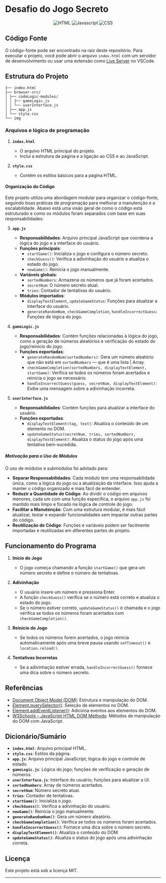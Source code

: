 # Desafio do Jogo Secreto

<div align="center">

![HTML](https://img.shields.io/badge/HTML-F24F1E?style=for-the-badge&logo=HTML5&logoColor=white) ![Javascript](https://img.shields.io/badge/javascript-yellow?style=for-the-badge&logo=JavaScript&logoColor=ffeb44) ![CSS](https://img.shields.io/badge/css-blue?style=for-the-badge&logo=CSS3&logoColor=add8e6)
<br>

</div>

## Código Fonte

O código-fonte pode ser encontrado na raiz deste repositório. Para executar o projeto, você pode abrir o arquivo `index.html` com um servidor de desenvolvimento ou usar uma extensão como [Live Server](https://marketplace.visualstudio.com/items?itemName=ritwickdey.LiveServer) no VSCode.

## Estrutura do Projeto

```.
├── index.html
├── browser-src/
│ ├── codeLogic-modules/
│ │ ├── gameLogic.js
│ │ └── userInterface.js
│ ├── app.js
│ └── style.css
└── img
```


### Arquivos e lógica de programação

1. **`index.html`**
   - O arquivo HTML principal do projeto.
   - Inclui a estrutura da página e a ligação ao CSS e ao JavaScript.

2. **`style.css`**
   - Contém os estilos básicos para a página HTML.

#### Organização do Código

Este projeto utiliza uma abordagem modular para organizar o código-fonte, seguindo boas práticas de programação para melhorar a manutenção e a escalabilidade. Abaixo está uma visão geral de como o código está estruturado e como os módulos foram separados com base em suas responsabilidades:

3. **`app.js`**
   - **Responsabilidades**: Arquivo principal JavaScript que coordena a lógica do jogo e a interface do usuário.
   - **Funções principais**:
     - `startGame()`: Inicializa o jogo e configura o número secreto.
     - `checkGuess()`: Verifica a adivinhação do usuário e atualiza o estado do jogo.
     - `newGame()`: Reinicia o jogo manualmente.
   - **Variáveis globais**:
     - `sortedNumbers`: Armazena os números que já foram acertados.
     - `secretNum`: O número secreto atual.
     - `tries`: Contador de tentativas do usuário.
   - **Módulos importados**:
     - `displayTextElement`, `updateGameStatus`: Funções para atualizar a interface do usuário.
     - `generateRandomNum`, `checkGameCompletion`, `handleIncorrectGuess`: Funções de lógica do jogo.

4. **`gameLogic.js`**
   - **Responsabilidades**: Contém funções relacionadas à lógica do jogo, como a geração de números aleatórios e verificação do estado do jogo/reinicio do jogo.
   - **Funções exportadas**:
     - `generateRandomNum(sortedNumbers)`: Gera um número aleatório que não está em `sortedNumbers` — que é uma lista | Array.
     - `checkGameCompletion(sortedNumbers, displayTextElement, startGame)`: Verifica se todos os números foram acertados e reinicia o jogo se necessário.
     - `handleIncorrectGuess(guess, secretNum, displayTextElement)`: Exibe uma mensagem sobre a adivinhação incorreta.

5. **`userInterface.js`**
   - **Responsabilidades**: Contém funções para atualizar a interface do usuário.
   - **Funções exportadas**:
     - `displayTextElement(tag, text)`: Atualiza o conteúdo de um elemento no DOM.
     - `updateGameStatus(secretNum, tries, sortedNumbers, displayTextElement)`: Atualiza o status do jogo após uma tentativa bem-sucedida.

##### Motivação para o Uso de Módulos

O uso de módulos e submódulos foi adotado para:

- **Separar Responsabilidades**: Cada módulo tem uma responsabilidade única, como a lógica do jogo ou a atualização da interface. Isso ajuda a manter o código organizado e mais fácil de entender.
- **Reduzir a Quantidade de Código**: Ao dividir o código em arquivos menores, cada um com uma função específica, o arquivo `app.js` foi mantido mais limpo e focado na lógica de controle do jogo.
- **Facilitar a Manutenção**: Com uma estrutura modular, é mais fácil atualizar, testar e expandir funcionalidades sem impactar outras partes do código.
- **Reutilização de Código**: Funções e variáveis podem ser facilmente importadas e reutilizadas em diferentes partes do projeto.


## Funcionamento do Programa

1. **Início do Jogo**
   - O jogo começa chamando a função `startGame()` que gera um número secreto e define o número de tentativas.

2. **Adivinhação**
   - O usuário insere um número e pressiona Enter.
   - A função `checkGuess()` verifica se o número está correto e atualiza o estado do jogo.
   - Se o número estiver correto, `updateGameStatus()` é chamada e o jogo verifica se todos os números foram acertados com `checkGameCompletion()`.

3. **Reinício do Jogo**
   - Se todos os números forem acertados, o jogo reinicia automaticamente após uma breve pausa usando `setTimeout()` e `location.reload()`.

4. **Tentativas Incorretas**
   - Se a adivinhação estiver errada, `handleIncorrectGuess()` fornece uma dica sobre o número secreto.

## Referências

- [Document Object Model (DOM)](https://developer.mozilla.org/pt-BR/docs/Web/API/Document_Object_Model): Estrutura e manipulação do DOM.
- [Element.querySelector()](https://developer.mozilla.org/pt-BR/docs/Web/API/Element/querySelector): Seleção de elementos no DOM.
- [Element.addEventListener()](https://developer.mozilla.org/pt-BR/docs/Web/API/EventTarget/addEventListener): Adiciona eventos aos elementos do DOM.
- [W3Schools – JavaScript HTML DOM Methods](https://www.w3schools.com/js/js_htmldom_document.asp): Métodos de manipulação do DOM com JavaScript.



## Dicionário/Sumário

- **`index.html`**: Arquivo principal HTML.
- **`style.css`**: Estilos da página.
- **`app.js`**: Arquivo principal JavaScript; lógica do jogo e controle de estado.
- **`gameLogic.js`**: Lógica do jogo; funções de verificação e geração de números.
- **`userInterface.js`**: Interface do usuário; funções para atualizar a UI.
- **`sortedNumbers`**: Array de números acertados.
- **`secretNum`**: Número secreto atual.
- **`tries`**: Contador de tentativas.
- **`startGame()`**: Inicializa o jogo.
- **`checkGuess()`**: Verifica a adivinhação do usuário.
- **`newGame()`**: Reinicia o jogo manualmente.
- **`generateRandomNum()`**: Gera um número aleatório.
- **`checkGameCompletion()`**: Verifica se todos os números foram acertados.
- **`handleIncorrectGuess()`**: Fornece uma dica sobre o número secreto.
- **`displayTextElement()`**: Atualiza o conteúdo do DOM.
- **`updateGameStatus()`**: Atualiza o status do jogo após uma adivinhação correta.

## Licença

Este projeto está sob a licença MIT.

---